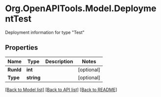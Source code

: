 # Org.OpenAPITools.Model.DeploymentTest
Deployment information for type \"Test\"

## Properties

Name | Type | Description | Notes
------------ | ------------- | ------------- | -------------
**RunId** | **int** |  | [optional] 
**Type** | **string** |  | [optional] 

[[Back to Model list]](../README.md#documentation-for-models) [[Back to API list]](../README.md#documentation-for-api-endpoints) [[Back to README]](../README.md)

